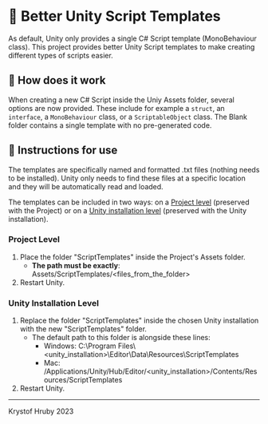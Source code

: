# :scroll: Better Unity Script Templates

As default, Unity only provides a single C# Script template (MonoBehaviour class). This project provides better Unity Script templates to make creating different types of scripts easier.

## :pushpin: How does it work
When creating a new C# Script inside the Uniy Assets folder, several options are now provided. These include for example a `struct`, an `interface`, a `MonoBehaviour` class, or a `ScriptableObject` class. The Blank folder contains a single template with no pre-generated code.

## :bookmark_tabs: Instructions for use
The templates are specifically named and formatted .txt files (nothing needs to be installed). Unity only needs to find these files at a specific location and they will be automatically read and loaded.

The templates can be included in two ways: on a [Project level](<#Project-Level>) (preserved with the Project) or on a [Unity installation level](<#Unity-Installation-Level>) (preserved with the Unity installation).

### Project Level
1. Place the folder "ScriptTemplates" inside the Project's Assets folder.
	- **The path must be exactly**: Assets/ScriptTemplates/\<files_from_the_folder\>
2. Restart Unity.

### Unity Installation Level
1. Replace the folder "ScriptTemplates" inside the chosen Unity installation with the new "ScriptTemplates" folder.
	- The default path to this folder is alongside these lines:
		- Windows: C:\\Program Files\\\<unity_installation\>\\Editor\\Data\\Resources\\ScriptTemplates
		- Mac: /Applications/Unity/Hub/Editor/\<unity_installation\>/Contents/Resources/ScriptTemplates
2. Restart Unity.

---

Krystof Hruby 2023
